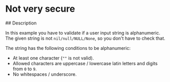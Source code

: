 # Not very secure

## Description

In this example you have to validate if a user input string is alphanumeric. The given string is not `nil/null/NULL/None`, so you don't have to check that.

The string has the following conditions to be alphanumeric:

* At least one character (`""` is not valid).
* Allowed characters are uppercase / lowercase latin letters and digits from `0` to `9`.
* No whitespaces / underscore.
